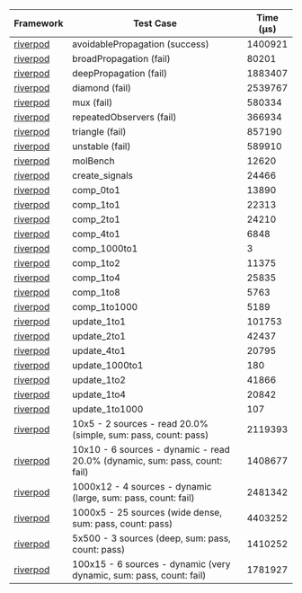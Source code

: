 | Framework | Test Case | Time (μs) |
| --- | --- | --- |
| [riverpod](https://github.com/rrousselGit/riverpod) | avoidablePropagation (success) | 1400921 |
| [riverpod](https://github.com/rrousselGit/riverpod) | broadPropagation (fail) | 80201 |
| [riverpod](https://github.com/rrousselGit/riverpod) | deepPropagation (fail) | 1883407 |
| [riverpod](https://github.com/rrousselGit/riverpod) | diamond (fail) | 2539767 |
| [riverpod](https://github.com/rrousselGit/riverpod) | mux (fail) | 580334 |
| [riverpod](https://github.com/rrousselGit/riverpod) | repeatedObservers (fail) | 366934 |
| [riverpod](https://github.com/rrousselGit/riverpod) | triangle (fail) | 857190 |
| [riverpod](https://github.com/rrousselGit/riverpod) | unstable (fail) | 589910 |
| [riverpod](https://github.com/rrousselGit/riverpod) | molBench | 12620 |
| [riverpod](https://github.com/rrousselGit/riverpod) | create_signals | 24466 |
| [riverpod](https://github.com/rrousselGit/riverpod) | comp_0to1 | 13890 |
| [riverpod](https://github.com/rrousselGit/riverpod) | comp_1to1 | 22313 |
| [riverpod](https://github.com/rrousselGit/riverpod) | comp_2to1 | 24210 |
| [riverpod](https://github.com/rrousselGit/riverpod) | comp_4to1 | 6848 |
| [riverpod](https://github.com/rrousselGit/riverpod) | comp_1000to1 | 3 |
| [riverpod](https://github.com/rrousselGit/riverpod) | comp_1to2 | 11375 |
| [riverpod](https://github.com/rrousselGit/riverpod) | comp_1to4 | 25835 |
| [riverpod](https://github.com/rrousselGit/riverpod) | comp_1to8 | 5763 |
| [riverpod](https://github.com/rrousselGit/riverpod) | comp_1to1000 | 5189 |
| [riverpod](https://github.com/rrousselGit/riverpod) | update_1to1 | 101753 |
| [riverpod](https://github.com/rrousselGit/riverpod) | update_2to1 | 42437 |
| [riverpod](https://github.com/rrousselGit/riverpod) | update_4to1 | 20795 |
| [riverpod](https://github.com/rrousselGit/riverpod) | update_1000to1 | 180 |
| [riverpod](https://github.com/rrousselGit/riverpod) | update_1to2 | 41866 |
| [riverpod](https://github.com/rrousselGit/riverpod) | update_1to4 | 20842 |
| [riverpod](https://github.com/rrousselGit/riverpod) | update_1to1000 | 107 |
| [riverpod](https://github.com/rrousselGit/riverpod) | 10x5 - 2 sources - read 20.0% (simple, sum: pass, count: pass) | 2119393 |
| [riverpod](https://github.com/rrousselGit/riverpod) | 10x10 - 6 sources - dynamic - read 20.0% (dynamic, sum: pass, count: fail) | 1408677 |
| [riverpod](https://github.com/rrousselGit/riverpod) | 1000x12 - 4 sources - dynamic (large, sum: pass, count: fail) | 2481342 |
| [riverpod](https://github.com/rrousselGit/riverpod) | 1000x5 - 25 sources (wide dense, sum: pass, count: pass) | 4403252 |
| [riverpod](https://github.com/rrousselGit/riverpod) | 5x500 - 3 sources (deep, sum: pass, count: pass) | 1410252 |
| [riverpod](https://github.com/rrousselGit/riverpod) | 100x15 - 6 sources - dynamic (very dynamic, sum: pass, count: fail) | 1781927 |
